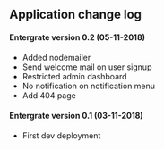 ## Application change log

#### Entergrate version 0.2 (05-11-2018)

+ Added nodemailer
+ Send welcome mail on user signup
+ Restricted admin dashboard
+ No notification on notification menu
+ Add 404 page

#### Entergrate version 0.1 (03-11-2018)

+ First dev deployment
